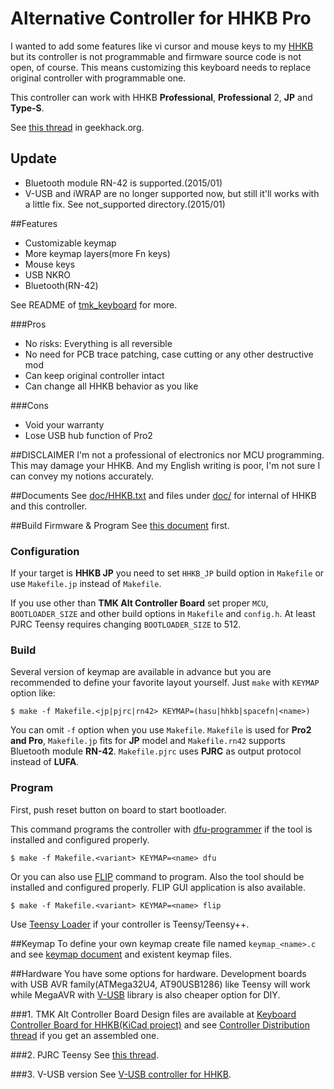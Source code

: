 Alternative Controller for HHKB Pro
===================================
I wanted to add some features like vi cursor and mouse keys to my [HHKB][HHKB] but its controller is not programmable and firmware source code is not open, of course. This means customizing this keyboard needs to replace original controller with programmable one.

This controller can work with HHKB **Professional**, **Professional** 2, **JP** and **Type-S**.

See [this thread][AltController] in geekhack.org.

[HHKB]: http://www.pfu.fujitsu.com/hhkeyboard/
[AltController]: http://geekhack.org/index.php?topic=12047.0


## Update
* Bluetooth module RN-42 is supported.(2015/01)
* V-USB and iWRAP are no longer supported now, but still it'll works with a little fix. See not_supported directory.(2015/01)


##Features
* Customizable keymap
* More keymap layers(more Fn keys)
* Mouse keys
* USB NKRO
* Bluetooth(RN-42)

See README of [tmk_keyboard] for more.

[tmk_keyboard]: http://github.com/tmk/tmk_keyboard
 
###Pros
* No risks: Everything is all reversible
* No need for PCB trace patching, case cutting or any other destructive mod
* Can keep original controller intact
* Can change all HHKB behavior as you like

###Cons
* Void your warranty
* Lose USB hub function of Pro2

##DISCLAIMER
I'm not a professional of electronics nor MCU programming. This may damage your HHKB.
And my English writing is poor, I'm not sure I can convey my notions accurately.


##Documents
See [doc/HHKB.txt](doc/HHKB.txt) and files under [doc/](doc/) for internal of HHKB and this controller.


##Build Firmware & Program
See [this document](../../tmk_core/doc/build.md) first.

### Configuration
If your target is **HHKB JP** you need to set `HHKB_JP` build option in `Makefile` or use `Makefile.jp` instead of `Makefile`.

If you use other than **TMK Alt Controller Board** set proper `MCU`, `BOOTLOADER_SIZE` and other build options in `Makefile` and `config.h`. At least PJRC Teensy requires changing `BOOTLOADER_SIZE` to 512.

### Build 
Several version of keymap are available in advance but you are recommended to define your favorite layout yourself. Just `make` with `KEYMAP` option like:

    $ make -f Makefile.<jp|pjrc|rn42> KEYMAP=(hasu|hhkb|spacefn|<name>)

You can omit `-f` option when you use `Makefile`. `Makefile` is used for **Pro2 and Pro**, `Makefile.jp` fits for **JP** model and `Makefile.rn42` supports Bluetooth module **RN-42**. `Makefile.pjrc` uses **PJRC** as output protocol instead of **LUFA**.


### Program
First, push reset button on board to start bootloader.

This command programs the controller with [dfu-programmer] if the tool is installed and configured properly.

    $ make -f Makefile.<variant> KEYMAP=<name> dfu

Or you can also use [FLIP] command to program. Also the tool should be installed and configured properly. FLIP GUI application is also available.

    $ make -f Makefile.<variant> KEYMAP=<name> flip

Use [Teensy Loader] if your controller is Teensy/Teensy++.


##Keymap
To define your own keymap create file named `keymap_<name>.c` and see [keymap document](../../tmk_core/doc/keymap.md) and existent keymap files.


##Hardware
You have some options for hardware. Development boards with USB AVR family(ATMega32U4, AT90USB1286) like Teensy will work while MegaAVR with [V-USB] library is also cheaper option for DIY.

###1. TMK Alt Controller Board
Design files are available at [Keyboard Controller Board for HHKB(KiCad project)](https://github.com/tmk/HHKB_controller) and see [Controller Distribution thread](http://geekhack.org/index.php?topic=56494.0) if you get an assembled one.


###2. PJRC Teensy
See [this thread](http://geekhack.org/index.php?topic=57008.0).


###3. V-USB version
See [V-USB controller for HHKB](doc/V-USB.md).


[LUFA]: http://www.fourwalledcubicle.com/LUFA.php
[PJRC]: http://www.pjrc.com/teensy/usb_keyboard.html
[dfu-programmer]: http://dfu-programmer.sourceforge.net/
[FLIP]: http://www.atmel.com/tools/FLIP.aspx
[Teensy Loader]: http://www.pjrc.com/teensy/loader.html
[V-USB]: http://www.obdev.at/products/vusb/index.html
